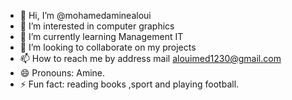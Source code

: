 - 👋 Hi, I’m @mohamedaminealoui
- 👀 I’m interested in computer graphics
- 🌱 I’m currently learning Management IT
- 💞️ I’m looking to collaborate on my projects
- 📫 How to reach me by address mail alouimed1230@gmail.com
- 😄 Pronouns: Amine.
- ⚡ Fun fact: reading books ,sport and playing football.

<!---
mohamedaminealoui/mohamedaminealoui is a ✨ special ✨ repository because its `README.md` (this file) appears on your GitHub profile.
You can click the Preview link to take a look at your changes.
--->
